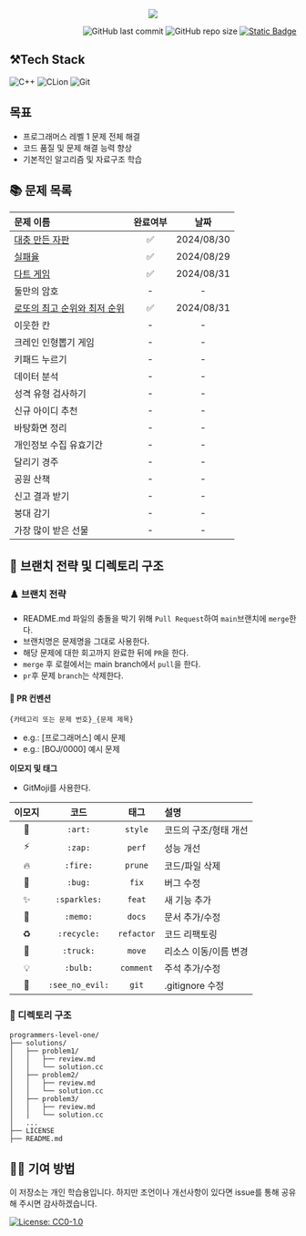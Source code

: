 <p align='center'>
    <img src=https://capsule-render.vercel.app/api?type=waving&height=210&color=gradient&text=프로그래머스%20연습문제&textBg=false&fontColor=FFFFFF&desc=레벨1&descAlign=91&descAlignY=58&descSize=30">
</p>
<div align="right">

![GitHub last commit](https://img.shields.io/github/last-commit/gobad820/programmers-level-one)
![GitHub repo size](https://img.shields.io/github/repo-size/gobad820/programmers-level-one)
[![Static Badge](https://img.shields.io/badge/programmers-level_one-orange)](https://school.programmers.co.kr/learn/challenges?order=acceptance_asc&levels=1&languages=cpp)

</div>

## ⚒️Tech Stack

![C++](https://img.shields.io/badge/C++-00599C?style=for-the-badge&logo=c%2B%2B&logoColor=white&style=flat)
![CLion](https://img.shields.io/badge/CLion-000000?style=for-the-badge&logo=clion&logoColor=white&style=flat)
![Git](https://img.shields.io/badge/Git-F05032?style=for-the-badge&logo=git&logoColor=white&style=flat)

## 목표

- 프로그래머스 레벨 1 문제 전체 해결
- 코드 품질 및 문제 해결 능력 향상
- 기본적인 알고리즘 및 자료구조 학습

## 📚 문제 목록

| 문제 이름                                                                                                                                                                                                                        | 완료여부 |     날짜     |
|:-----------------------------------------------------------------------------------------------------------------------------------------------------------------------------------------------------------------------------|:----:|:----------:|
| [대충 만든 자판](https://github.com/gobad820/programmers-level-one/blob/main/solutions/%EB%8C%80%EC%B6%A9%20%EB%A7%8C%EB%93%A0%20%EC%9E%90%ED%8C%90/review.md)                                                                     |  ✅   | 2024/08/30 |
| [실패율](https://github.com/gobad820/programmers-level-one/blob/main/solutions/%EC%8B%A4%ED%8C%A8%EC%9C%A8/review.md)                                                                                                           |  ✅   | 2024/08/29 |
| [다트 게임](https://github.com/gobad820/programmers-level-one/blob/main/solutions/%EB%8B%A4%ED%8A%B8%20%EA%B2%8C%EC%9E%84/review.md)                                                                                             |  ✅   | 2024/08/31 |
| 둘만의 암호                                                                                                                                                                                                                       |  -   |     -      |
| [로또의 최고 순위와 최저 순위](https://github.com/gobad820/programmers-level-one/blob/main/solutions/%EB%A1%9C%EB%98%90%EC%9D%98%20%EC%B5%9C%EA%B3%A0%20%EC%88%9C%EC%9C%84%EC%99%80%20%EC%B5%9C%EC%A0%80%20%EC%88%9C%EC%9C%84/review.md) |  ✅   | 2024/08/31 |
| 이웃한 칸                                                                                                                                                                                                                        |  -   |     -      |
| 크레인 인형뽑기 게임                                                                                                                                                                                                                  |  -   |     -      |
| 키패드 누르기                                                                                                                                                                                                                      |  -   |     -      |
| 데이터 분석                                                                                                                                                                                                                       |  -   |     -      |
| 성격 유형 검사하기                                                                                                                                                                                                                   |  -   |     -      |
| 신규 아이디 추천                                                                                                                                                                                                                    |  -   |     -      |
| 바탕화면 정리                                                                                                                                                                                                                      |  -   |     -      |
| 개인정보 수집 유효기간                                                                                                                                                                                                                 |  -   |     -      |
| 달리기 경주                                                                                                                                                                                                                       |  -   |     -      |
| 공원 산책                                                                                                                                                                                                                        |  -   |     -      |
| 신고 결과 받기                                                                                                                                                                                                                     |  -   |     -      |
| 붕대 감기                                                                                                                                                                                                                        |  -   |     -      |
| 가장 많이 받은 선물                                                                                                                                                                                                                  |  -   |     -      |

## 🌳 브랜치 전략 및 디렉토리 구조

### ♟️ 브랜치 전략

- README.md 파일의 충돌을 박기 위해 `Pull Request`하여 `main`브랜치에 `merge`한다.
- 브랜치명은 문제명을 그대로 사용한다.
- 해당 문제에 대한 회고까지 완료한 뒤에 `PR`을 한다.
- `merge` 후 로컬에서는 main branch에서 `pull`을 한다.
- `pr`후 문제 `branch`는 삭제한다.

#### 🔖 PR 컨벤션

`{카테고리 또는 문제 번호}_{문제 제목}`

- e.g.: [프로그래머스] 예시 문제
- e.g.: [BOJ/0000] 예시 문제

**이모지 및 태그**

- GitMoji를 사용한다.

| 이모지 | 코드 | 태그 | 설명 |
|:---:|:---:|:---:|:---|
| 🎨 | `:art:` | `style` | 코드의 구조/형태 개선 |
| ⚡️ | `:zap:` | `perf` | 성능 개선 |
| 🔥 | `:fire:` | `prune` | 코드/파일 삭제 |
| 🐛 | `:bug:` | `fix` | 버그 수정 |
| ✨ | `:sparkles:` | `feat` | 새 기능 추가 |
| 📝 | `:memo:` | `docs` | 문서 추가/수정 |
| ♻️ | `:recycle:` | `refactor` | 코드 리팩토링 |
| 🚚 | `:truck:` | `move` | 리소스 이동/이름 변경 |
| 💡 | `:bulb:` | `comment` | 주석 추가/수정 |
| 🙈 | `:see_no_evil:` | `git` | .gitignore 수정 |

### 📂 디렉토리 구조

```
programmers-level-one/
├── solutions/
│   ├── problem1/
│   │   ├── review.md
│   │   └── solution.cc
│   ├── problem2/
│   │   ├── review.md
│   │   └── solution.cc
│   ├── problem3/
│   │   ├── review.md
│   │   └── solution.cc
│   ...
├── LICENSE
├── README.md
```

## 🙋‍♂️ 기여 방법

이 저장소는 개인 학습용입니다. 하지만 조언이나 개선사항이 있다면 issue를 통해 공유해 주시면 감사하겠습니다.

[![License: CC0-1.0](https://img.shields.io/badge/License-CC0%201.0-lightgrey.svg)](http://creativecommons.org/publicdomain/zero/1.0/)
